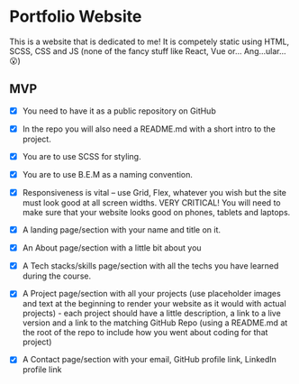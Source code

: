 # Portfolio Website

This is a website that is dedicated to me! It is competely static using HTML, SCSS, CSS and JS (none of the fancy stuff like React, Vue or... Ang...ular... :open_mouth:)

## MVP

- [x] You need to have it as a public repository on GitHub
- [x] In the repo you will also need a README.md with a short intro to the project.
- [x] You are to use SCSS for styling.
- [x] You are to use B.E.M as a naming convention.
- [x] Responsiveness is vital – use Grid, Flex, whatever you wish but the site must look good at all screen widths. VERY CRITICAL! You will need to make sure that your website looks good on phones, tablets and laptops.
- [x] A landing page/section with your name and title on it.
- [x] An About page/section with a little bit about you
- [x] A Tech stacks/skills page/section with all the techs you have learned during the course.
- [x] A Project page/section with all your projects (use placeholder images and text at the beginning to render your website as it would with actual projects) - each project should have a little description, a link to a live version and a link to the matching GitHub Repo (using a README.md at the root of the repo to include how you went about coding for that project)
- [x] A Contact page/section with your email, GitHub profile link, LinkedIn profile link

